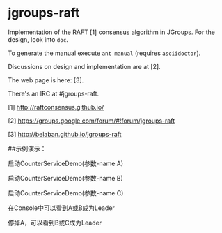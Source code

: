 jgroups-raft
============

Implementation of the RAFT [1] consensus algorithm in JGroups. For the design, look into `doc`.

To generate the manual execute `ant manual` (requires `asciidoctor`).

Discussions on design and implementation are at [2].

The web page is here: [3].

There's an IRC at #jgroups-raft.

[1] http://raftconsensus.github.io/

[2] https://groups.google.com/forum/#!forum/jgroups-raft

[3] http://belaban.github.io/jgroups-raft

##示例演示：

启动CounterServiceDemo(参数-name A)

启动CounterServiceDemo(参数-name B)

启动CounterServiceDemo(参数-name C)

在Console中可以看到A或B成为Leader

停掉A，可以看到B或C成为Leader

